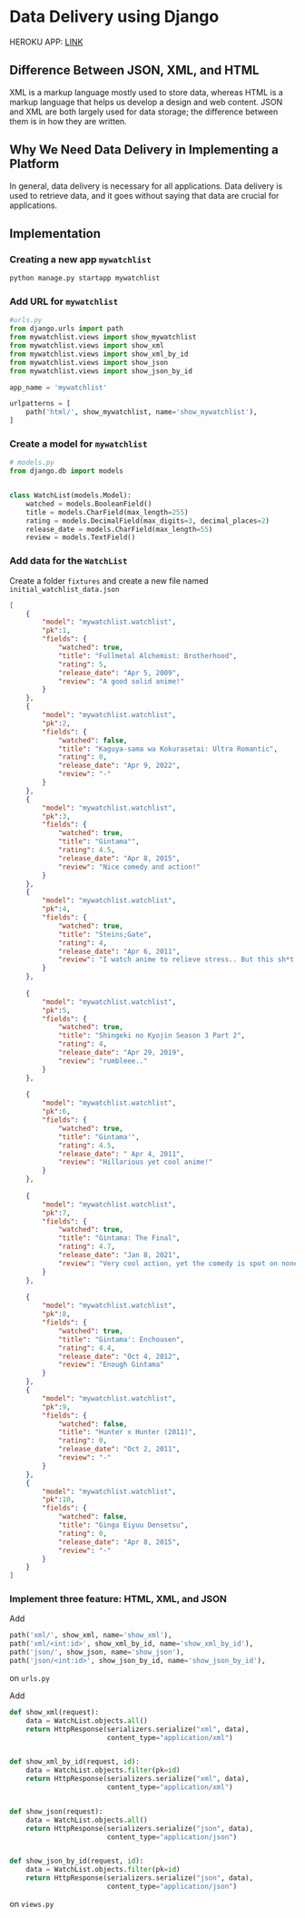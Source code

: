 # Data Delivery using Django
HEROKU APP: [LINK](https://pbp-asg2.herokuapp.com/mywatchlist/html)
## Difference Between JSON, XML, and HTML
XML is a markup language mostly used to store data, whereas HTML is a markup language that helps us develop a design and web content. JSON and XML are both largely used for data storage; the difference between them is in how they are written.

## Why We Need Data Delivery in Implementing a Platform
In general, data delivery is necessary for all applications. Data delivery is used to retrieve data, and it goes without saying that data are crucial for applications.

## Implementation
### Creating a new app `mywatchlist`
```cmd
python manage.py startapp mywatchlist
```
### Add URL for `mywatchlist`
```py
#urls.py
from django.urls import path
from mywatchlist.views import show_mywatchlist
from mywatchlist.views import show_xml
from mywatchlist.views import show_xml_by_id 
from mywatchlist.views import show_json
from mywatchlist.views import show_json_by_id

app_name = 'mywatchlist'

urlpatterns = [
    path('html/', show_mywatchlist, name='show_mywatchlist'),
]
```
### Create a model for `mywatchlist`
```py
# models.py
from django.db import models


class WatchList(models.Model):
    watched = models.BooleanField()
    title = models.CharField(max_length=255)
    rating = models.DecimalField(max_digits=3, decimal_places=2)
    release_date = models.CharField(max_length=55)
    review = models.TextField()
```
### Add data for the `WatchList` 
Create a folder `fixtures` and create a new file named `initial_watchlist_data.json`
```json
[
    {
        "model": "mywatchlist.watchlist",
        "pk":1,
        "fields": {
            "watched": true,
            "title": "Fullmetal Alchemist: Brotherhood",
            "rating": 5,
            "release_date": "Apr 5, 2009",
            "review": "A good solid anime!"
        }
    },
    {
        "model": "mywatchlist.watchlist",
        "pk":2,
        "fields": {
            "watched": false,
            "title": "Kaguya-sama wa Kokurasetai: Ultra Romantic",
            "rating": 0,
            "release_date": "Apr 9, 2022",
            "review": "-"
        }
    },
    {
        "model": "mywatchlist.watchlist",
        "pk":3,
        "fields": {
            "watched": true,
            "title": "Gintama°",
            "rating": 4.5,
            "release_date": "Apr 8, 2015",
            "review": "Nice comedy and action!"
        }
    },
    {
        "model": "mywatchlist.watchlist",
        "pk":4,
        "fields": {
            "watched": true,
            "title": "Steins;Gate",
            "rating": 4,
            "release_date": "Apr 6, 2011",
            "review": "I watch anime to relieve stress.. But this sh*t made me rack my brain."
        }
    },
    
    {
        "model": "mywatchlist.watchlist",
        "pk":5,
        "fields": {
            "watched": true,
            "title": "Shingeki no Kyojin Season 3 Part 2",
            "rating": 4,
            "release_date": "Apr 29, 2019",
            "review": "rumbleee.."
        }
    },
    
    {
        "model": "mywatchlist.watchlist",
        "pk":6,
        "fields": {
            "watched": true,
            "title": "Gintama'",
            "rating": 4.5,
            "release_date": " Apr 4, 2011",
            "review": "Hillarious yet cool anime!"
        }
    },
    
    {
        "model": "mywatchlist.watchlist",
        "pk":7,
        "fields": {
            "watched": true,
            "title": "Gintama: The Final",
            "rating": 4.7,
            "release_date": "Jan 8, 2021",
            "review": "Very cool action, yet the comedy is spot on nonetheless"
        }
    },
    
    {
        "model": "mywatchlist.watchlist",
        "pk":8,
        "fields": {
            "watched": true,
            "title": "Gintama': Enchousen",
            "rating": 4.4,
            "release_date": "Oct 4, 2012",
            "review": "Enough Gintama"
        }
    },
    {
        "model": "mywatchlist.watchlist",
        "pk":9,
        "fields": {
            "watched": false,
            "title": "Hunter x Hunter (2011)",
            "rating": 0,
            "release_date": "Oct 2, 2011",
            "review": "-"
        }
    },
    {
        "model": "mywatchlist.watchlist",
        "pk":10,
        "fields": {
            "watched": false,
            "title": "Ginga Eiyuu Densetsu",
            "rating": 0,
            "release_date": "Apr 8, 2015",
            "review": "-"
        }
    }
]
```
### Implement three feature: HTML, XML, and JSON
Add 
```py
path('xml/', show_xml, name='show_xml'),
path('xml/<int:id>', show_xml_by_id, name='show_xml_by_id'),
path('json/', show_json, name='show_json'),
path('json/<int:id>', show_json_by_id, name='show_json_by_id'),
```
on `urls.py`

Add
```py
def show_xml(request):
    data = WatchList.objects.all()
    return HttpResponse(serializers.serialize("xml", data), 
                        content_type="application/xml")


def show_xml_by_id(request, id):
    data = WatchList.objects.filter(pk=id)
    return HttpResponse(serializers.serialize("xml", data), 
                        content_type="application/xml")


def show_json(request):
    data = WatchList.objects.all()
    return HttpResponse(serializers.serialize("json", data), 
                        content_type="application/json")


def show_json_by_id(request, id):
    data = WatchList.objects.filter(pk=id)
    return HttpResponse(serializers.serialize("json", data), 
                        content_type="application/json")
```
on `views.py`